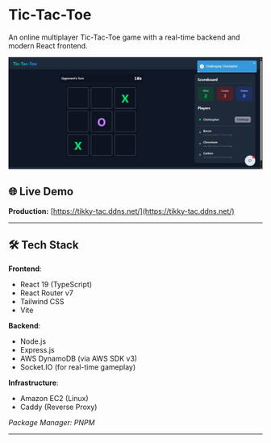 # Tic-Tac-Toe

An online multiplayer Tic-Tac-Toe game with a real-time backend and modern React frontend.

![Tic-Tac-Toe Preview](https://github.com/chrisedeson/tic-tac-toe/blob/master/frontend/public/preview.jpg?raw=true)

## 🌐 Live Demo
**Production:** [https://tikky-tac.ddns.net/](https://tikky-tac.ddns.net/)

---

## 🛠 Tech Stack

**Frontend**:
- React 19 (TypeScript)
- React Router v7
- Tailwind CSS
- Vite

**Backend**:
- Node.js
- Express.js
- AWS DynamoDB (via AWS SDK v3)
- Socket.IO (for real-time gameplay)

**Infrastructure**:
- Amazon EC2 (Linux)
- Caddy (Reverse Proxy)

*Package Manager: PNPM*

---
